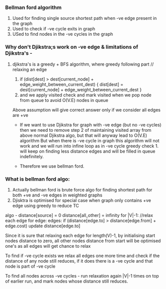 ### Bellman ford algorithm

1. Used for finding single source shortest path when -ve edge present in the graph
2. Used to check if -ve cycle exits in graph
3. USed to find nodes in the -ve cycles in the graph


### Why don't Djikstra;s work on -ve edge & limitations of Djikstra's -

1. djikstra's is a greedy + BFS algorithm, where greedy following part
    // relaxing an edge
    1. if (dist[dest] > dest[current_node] + edge_weight_between_current_dest) {
        dist[dest] =  dest[current_node] + edge_weight_between_current_dest
    }
    2. and we apply visited check and mark visited when we pop node from queue to avoid O(V.E) nodes in queue

    Above assumption will give correct answer only if we consider all edges are +ve

    - If we want to use Djikstra for graph with -ve edge (but no -ve cycles) then we need to remove step 2 of maintaining visited array from above normal Djikstra algo, but that will anyway lead to O(V.E) algorithm
    But when there is -ve cycle in graph this algorithm will not work and we will run into infine loop as in -ve cycle greedy check 1. will keep on finding less distance edges and will be filled in queue indefinitely.

    - Therefore we use bellman ford.


### What is bellman ford algo:

1. Actually bellman ford is brute force algo for finding shortest path for both +ve and -ve edges in weighted graphs
2. Djisktra is optimised for special case when graph only contains +ve edge using greedy to reduce TC

algo -
distance[source] = 0
distance[all_other] = infinity
for |V|-1:
    //relax each edge
    for edge: edges:
        if (distance[edge.to] > distance[edge.from] + edge.cost)
            update distance[edge.to]

Since it is sure that relaxing each edge for length(V)-1, by initialising start nodes distance to zero, all other nodes distance from start will be optimised one's as all edges will get chance to relax

To find if -ve cycle exists we relax all edges one more time and check if the distance of any node still reduces, if it does there is a -ve cycle and that node is part of -ve cycle

To find all nodes across -ve cycles - 
run relaxation again |V|-1 times on top of earlier run, and mark nodes whose distance still reduces.

